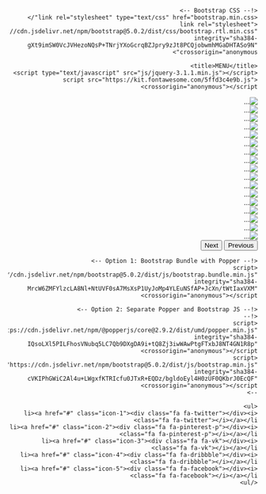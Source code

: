 <!doctype html>
<html lang="ar" dir="rtl">
  <head>
    <!-- Required meta tags -->
    <meta charset="utf-8">
    <meta name="viewport" content="width=device-width, initial-scale=1">

    <!-- Bootstrap CSS -->
    <link rel="stylesheet" type="text/css" href="bootstrap.min.css"/>
    <link rel="stylesheet" href="https://cdn.jsdelivr.net/npm/bootstrap@5.0.2/dist/css/bootstrap.rtl.min.css" integrity="sha384-gXt9imSW0VcJVHezoNQsP+TNrjYXoGcrqBZJpry9zJt8PCQjobwmhMGaDHTASo9N" crossorigin="anonymous">

    <title>MENU</title>
    <script type="text/javascript" src="js/jquery-3.1.1.min.js"></script>
    <script src="https://kit.fontawesome.com/5ffd3c4e9b.js" crossorigin="anonymous"></script>
<script type="text/javascript" src="js/bootstrap.min.js"></script>

<style>
*
  transition all .3s, background .2s, color .1s, transform .4s, opacity .8s
  
body
  background #fff
  
h1
  text-align center
  margin 0
  padding 50px 0 0 0
  font-family "Open Sans"
  font-weight 300
  font-size 5vw
  color rgba(#BC232E, .5)

ul
  display flex
  flex-direction row
  list-style none
  padding 0 20px
  align-items center
  height 100vh
  justify-content center
  @media (max-width 850px)
    flex-direction column
  @media (max-height 500px)
    flex-direction row
  
ul li
  min-width 160px
  @media (max-width 600px)
    min-width 70px
  @media (max-width 850px)
    margin-bottom 20px
  
ul li a
  display block
  padding 20px 0
  font-size 24px
  text-align center
  position relative
  &:hover
    color #fff
  &:hover i
    transform scale(5) rotate(360deg)
    opacity 0
    @media (max-width 600px)
      transform scale(4.4) rotate(360deg)
  &:hover div.fa
    transition all 1.5s
    opacity 1
    
    
.icon-1
  color #fff
  background #1DA1F2
  
.icon-2
  color #fff
  background #BC232E
  
.icon-3
  color #fff
  background #597BA0
  
.icon-4
  color #fff
  background #E35A8E
  
.icon-5
  color #fff
  background #3B5998
    
div.fa
  position absolute
  top center
  left center
  opacity 0
</style>

  </head>
  <body>
  <div class="container">
	<div id="carouselExampleControls" class="carousel slide" data-bs-ride="carousel">
  <div class="carousel-inner">
    <div class="carousel-item active">
      <img src="menu/1.jpg" class="d-block w-100" alt="...">
    </div>
    <div class="carousel-item">
      <img src="menu/2.jpg" class="d-block w-100" alt="...">
    </div>
    <div class="carousel-item">
      <img src="menu/3.jpg" class="d-block w-100" alt="...">
    </div>
    <div class="carousel-item">
      <img src="menu/4.jpg" class="d-block w-100" alt="...">
    </div>
    <div class="carousel-item">
      <img src="menu/5.jpg" class="d-block w-100" alt="...">
    </div>
    <div class="carousel-item">
      <img src="menu/6.jpg" class="d-block w-100" alt="...">
    </div>
    <div class="carousel-item">
      <img src="menu/7.jpg" class="d-block w-100" alt="...">
    </div>
    <div class="carousel-item">
      <img src="menu/8.jpg" class="d-block w-100" alt="...">
    </div>
    <div class="carousel-item">
      <img src="menu/9.jpg" class="d-block w-100" alt="...">
    </div>
    <div class="carousel-item">
      <img src="menu/10.jpg" class="d-block w-100" alt="...">
    </div>
    <div class="carousel-item">
      <img src="menu/11.jpg" class="d-block w-100" alt="...">
    </div>
    <div class="carousel-item">
      <img src="menu/12.jpg" class="d-block w-100" alt="...">
    </div>
    <div class="carousel-item">
      <img src="menu/13.jpg" class="d-block w-100" alt="...">
    </div>
    <div class="carousel-item">
      <img src="menu/14.jpg" class="d-block w-100" alt="...">
    </div>
    <div class="carousel-item">
      <img src="menu/15.jpg" class="d-block w-100" alt="...">
    </div>
    <div class="carousel-item">
      <img src="menu/16.jpg" class="d-block w-100" alt="...">
    </div>
    <div class="carousel-item">
      <img src="menu/17.jpg" class="d-block w-100" alt="...">
    </div>
  </div>
  <button class="carousel-control-prev" type="button" data-bs-target="#carouselExampleControls" data-bs-slide="next">
    <span class="carousel-control-prev-icon" aria-hidden="true"></span>
    <span class="visually-hidden">Previous</span>
  </button>
  <button class="carousel-control-next" type="button" data-bs-target="#carouselExampleControls" data-bs-slide="prev">
    <span class="carousel-control-next-icon" aria-hidden="true"></span>
    <span class="visually-hidden">Next</span>
  </button>
</div>
    <!-- Optional JavaScript; choose one of the two! -->

    <!-- Option 1: Bootstrap Bundle with Popper -->
    <script src="https://cdn.jsdelivr.net/npm/bootstrap@5.0.2/dist/js/bootstrap.bundle.min.js" integrity="sha384-MrcW6ZMFYlzcLA8Nl+NtUVF0sA7MsXsP1UyJoMp4YLEuNSfAP+JcXn/tWtIaxVXM" crossorigin="anonymous"></script>

    <!-- Option 2: Separate Popper and Bootstrap JS -->
    <!--
    <script src="https://cdn.jsdelivr.net/npm/@popperjs/core@2.9.2/dist/umd/popper.min.js" integrity="sha384-IQsoLXl5PILFhosVNubq5LC7Qb9DXgDA9i+tQ8Zj3iwWAwPtgFTxbJ8NT4GN1R8p" crossorigin="anonymous"></script>
    <script src="https://cdn.jsdelivr.net/npm/bootstrap@5.0.2/dist/js/bootstrap.min.js" integrity="sha384-cVKIPhGWiC2Al4u+LWgxfKTRIcfu0JTxR+EQDz/bgldoEyl4H0zUF0QKbrJ0EcQF" crossorigin="anonymous"></script>
    -->

    <ul>
	<li><a href="#" class="icon-1"><div class="fa fa-twitter"></div><i class="fa fa-twitter"></i></a></li>
	<li><a href="#" class="icon-2"><div class="fa fa-pinterest-p"></div><i class="fa fa-pinterest-p"></i></a></li>
	<li><a href="#" class="icon-3"><div class="fa fa-vk"></div><i class="fa fa-vk"></i></a></li>
	<li><a href="#" class="icon-4"><div class="fa fa-dribbble"></div><i class="fa fa-dribbble"></i></a></li>
	<li><a href="#" class="icon-5"><div class="fa fa-facebook"></div><i class="fa fa-facebook"></i></a></li>
    </ul>
  

  </body>
</html>

